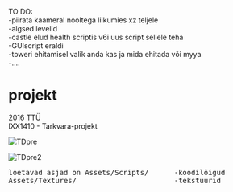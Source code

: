 TO DO:<br>
-piirata kaameral nooltega liikumies xz teljele<br>
-algsed levelid<br>
-castle elud health scriptis v6i uus script sellele teha <br>
-GUIscript eraldi<br>
-toweri ehitamisel valik anda kas ja mida ehitada või myya <br>
-....


# projekt

2016 TTÜ<br>
IXX1410 - Tarkvara-projekt 


![TDpre](http://i.imgur.com/ZqMOLMH.gif)

![TDpre2](http://i.imgur.com/ZRVZi43.gif)
<pre>
loetavad asjad on Assets/Scripts/      -koodilõigud
Assets/Textures/                       -tekstuurid
</pre>

